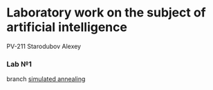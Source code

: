 # Laboratory work on the subject of artificial intelligence
PV-211 Starodubov Alexey
### Lab №1
branch [simulated annealing](https://github.com/StarAlGen/AI_lab/tree/master)
